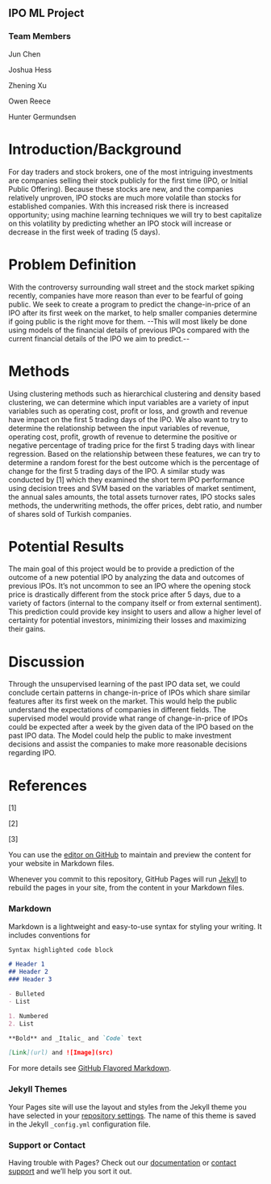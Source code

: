 ## IPO ML Project 

### Team Members

Jun Chen

Joshua Hess

Zhening Xu

Owen Reece

Hunter Germundsen

# Introduction/Background

For day traders and stock brokers, one of the most intriguing investments are companies selling their stock publicly for the first time (IPO, or Initial Public Offering). Because these stocks are new, and the companies relatively unproven, IPO stocks are much more volatile than stocks for established companies. With this increased risk there is increased opportunity; using machine learning techniques we will try to best capitalize on this volatility by predicting whether an IPO stock will increase or decrease in the first week of trading (5 days).

# Problem Definition

 
With the controversy surrounding wall street and the stock market spiking recently, companies have more reason than ever to be fearful of going public. We seek to create a program to predict the change-in-price of an IPO after its first week on the market, to help smaller companies determine if going public is the right move for them. --This will most likely be done using models of the financial details of previous IPOs compared with the current financial details of the IPO we aim to predict.-- 


# Methods

Using clustering methods such as hierarchical clustering and density based clustering, we can determine which input variables are a variety of input variables such as operating cost, profit or loss, and growth and revenue have impact on the first 5 trading days of the IPO. 
We also want to try to determine the relationship between the input variables of revenue, operating cost, profit, growth of revenue to determine the positive or negative percentage of trading price for the first 5 trading days with linear regression. Based on the relationship between these features, we can try to determine a random forest for the best outcome which is the percentage of change for the first 5 trading days of the IPO. A similar study was conducted by [1] which they examined the short term IPO performance using decision trees and SVM based on the variables of market sentiment, the annual sales amounts, the total assets turnover rates, IPO stocks sales methods, the underwriting methods, the offer prices, debt ratio, and number of shares sold of Turkish companies.


# Potential Results

The main goal of this project would be to provide a prediction of the outcome of a new potential IPO by analyzing the data and outcomes of previous IPOs. It’s not uncommon to see an IPO where the opening stock price is drastically different from the stock price after 5 days, due to a variety of factors (internal to the company itself or from external sentiment). This prediction could provide key insight to users and allow a higher level of certainty for potential investors, minimizing their losses and maximizing their gains.


# Discussion

Through the unsupervised learning of the past IPO data set, we could conclude certain patterns in change-in-price of IPOs which share similar features after its first week on the market. This would help the public understand the expectations of companies in different fields. The supervised model would provide what range of change-in-price of IPOs could be expected after a week by the given data of the IPO based on the past IPO data. The Model could help the public to make investment decisions and assist the companies to make more reasonable decisions regarding IPO.




# References

[1] 

[2]

[3]


You can use the [editor on GitHub](https://github.com/Ipo-project-ml-2021/Ipo-project-ml-2021.github.io/edit/main/README.md) to maintain and preview the content for your website in Markdown files.

Whenever you commit to this repository, GitHub Pages will run [Jekyll](https://jekyllrb.com/) to rebuild the pages in your site, from the content in your Markdown files.

### Markdown

Markdown is a lightweight and easy-to-use syntax for styling your writing. It includes conventions for

```markdown
Syntax highlighted code block

# Header 1
## Header 2
### Header 3

- Bulleted
- List

1. Numbered
2. List

**Bold** and _Italic_ and `Code` text

[Link](url) and ![Image](src)
```

For more details see [GitHub Flavored Markdown](https://guides.github.com/features/mastering-markdown/).

### Jekyll Themes

Your Pages site will use the layout and styles from the Jekyll theme you have selected in your [repository settings](https://github.com/Ipo-project-ml-2021/Ipo-project-ml-2021.github.io/settings). The name of this theme is saved in the Jekyll `_config.yml` configuration file.

### Support or Contact

Having trouble with Pages? Check out our [documentation](https://docs.github.com/categories/github-pages-basics/) or [contact support](https://support.github.com/contact) and we’ll help you sort it out.
